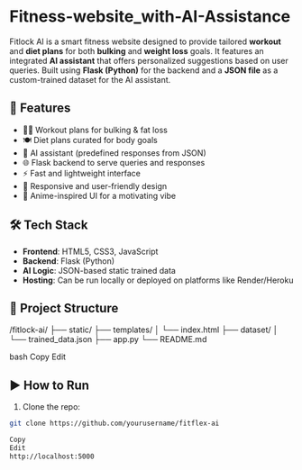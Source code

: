 # Fitness-website_with-AI-Assistance
Fitlock AI is a smart fitness website designed to provide tailored **workout** and **diet plans** for both **bulking** and **weight loss** goals. It features an integrated **AI assistant** that offers personalized suggestions based on user queries. 
Built using **Flask (Python)** for the backend and a **JSON file** as a custom-trained dataset for the AI assistant.

## 🧠 Features

- 🏋️‍♂️ Workout plans for bulking & fat loss
- 🍽️ Diet plans curated for body goals
- 🤖 AI assistant (predefined responses from JSON)
- 🌐 Flask backend to serve queries and responses
- ⚡ Fast and lightweight interface
- 📱 Responsive and user-friendly design
- 🎌 Anime-inspired UI for a motivating vibe

## 🛠 Tech Stack

- **Frontend**: HTML5, CSS3, JavaScript  
- **Backend**: Flask (Python)  
- **AI Logic**: JSON-based static trained data  
- **Hosting**: Can be run locally or deployed on platforms like Render/Heroku  

## 📁 Project Structure

/fitlock-ai/
├── static/
├── templates/
│ └── index.html
├── dataset/
│ └── trained_data.json
├── app.py
└── README.md

bash
Copy
Edit

## ▶️ How to Run

1. Clone the repo:
```bash
git clone https://github.com/yourusername/fitflex-ai

Copy
Edit
http://localhost:5000
